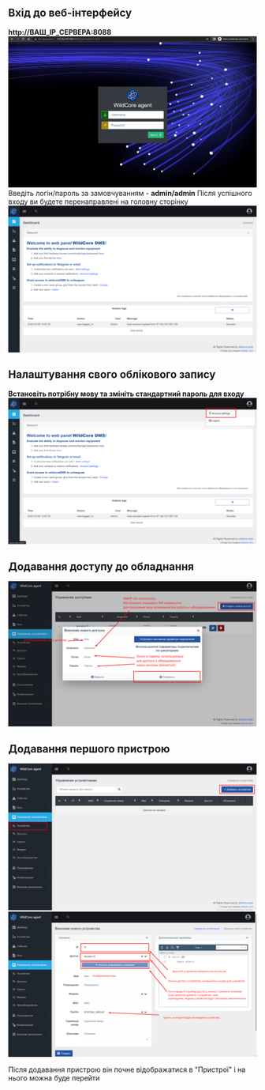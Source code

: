 ## Вхід до веб-інтерфейсу
**http://ВАШ_IP_СЕРВЕРА:8088**
![Сторінка входу](assets/incomming-page.png)
Введіть логін/пароль за замовчуванням - **admin/admin**
Після успішного входу ви будете перенаправлені на головну сторінку
![Дашборд з привітанням](assets/empty-dashboard.png)

## Налаштування свого облікового запису
**Встановіть потрібну мову та змініть стандартний пароль для входу**
![Керування обліковим записом](assets/empty-dashboard-account-settings.png)


## Додавання доступу до обладнання
![Створення доступу](assets/add-access.png)

## Додавання першого пристрою
![Додавання пристрою](assets/add-device-btn.png)
![Додавання пристрою](assets/adding-new-device.png)

Після додавання пристрою він почне відображатися в "Пристрої" і на нього можна буде перейти

